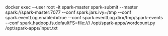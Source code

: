 docker exec --user root -it spark-master spark-submit --master spark://spark-master:7077   --conf spark.jars.ivy=/tmp --conf spark.eventLog.enabled=true --conf spark.eventLog.dir=/tmp/spark-events  --conf spark.hadoop.fs.defaultFS=file:///   /opt/spark-apps/wordcount.py   /opt/spark-apps/input.txt
